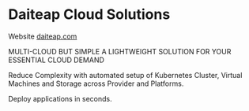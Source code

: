 # Daiteap Cloud Solutions

Website [daiteap.com](https://www.daiteap.com/)


MULTI-CLOUD BUT SIMPLE
A LIGHTWEIGHT SOLUTION FOR YOUR ESSENTIAL CLOUD DEMAND

 
Reduce Complexity with automated setup of Kubernetes Cluster,
Virtual Machines and Storage across Provider and Platforms.

Deploy applications in seconds. 